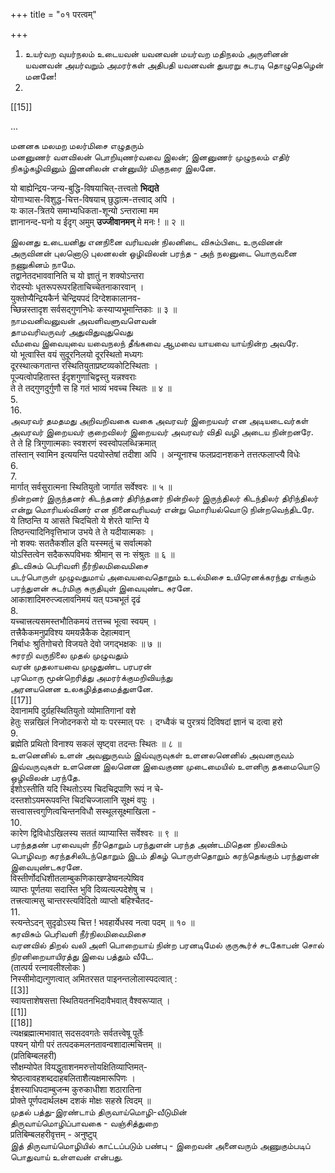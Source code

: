 +++
title = "०१ परत्वम्"

+++

1. உயர்வற வுயர்நலம் உடையவன் யவனவன் மயர்வற மதிநலம் அருளினன் யவனவன் அயர்வறும் அமரர்கள் அதிபதி யவனவன் துயரறு சுடரடி தொழுதெழென் மனனே!   
2.   
[[15]]  

...

மனனக மலமற மலர்மிசை எழுதரும்   
மனனுணர் வளவிலன் பொறியுணர்வவை இலன்; இனனுணர் முழுநலம் எதிர் நிகழ்கழிவினும் இனனிலன் என்னுயிர் மிகுநரை இலனே.   

यो बाह्येन्द्रिय-जन्य-बुद्धि-विषयाचित्-तत्त्वतो **भिद्यते**   
योगाभ्यास-विशुद्ध-चित्त-विषयाच् छुद्धात्म-तत्त्वाद् अपि ।   
यः काल-त्रितये समाभ्यधिकता-शून्यो ऽन्तरात्मा मम   
ज्ञानानन्द-घनो य ईदृग् अमुम् **उज्जीवानमन्** मे मनः ! ॥ २ ॥   

இலனது உடையனிது எனநினை வரியவன் நிலனிடை விசும்பிடை உருவினன் அருவினன் புலனொடு புலனலன் ஒழிவிலன் பரந்த - அந் நலனுடை யொருவனை நணுகினம் நாமே.   
तद्वानेतदभाववानिति च यो ज्ञातुं न शक्योऽन्तरा   
रोदस्योः धृतरूपरूपरहिताचिच्चेतनाकारवान् ।   
युक्तोप्यैन्द्रियकैर्न चेन्द्रियपदं दिग्देशकालानव-   
च्छिन्नस्तादृश सर्वसद्गुणनिधेः कस्याप्यभूमान्तिकाः ॥ ३ ॥   
நாமவனிவனுவன் அவளிவளுவளெவன்   
தாமவரிவருவர் அதுவிதுவுதுவெது   
வீமவை இவையுவை யவைநலந் தீங்கவை ஆமவை யாயவை யாய்நின்ற அவரே.   
यो भूत्वास्ति वयं सुदूरनिलयो दूरस्थितो मध्यगः   
दूरस्थात्कगतान्त रस्थितियुताप्रष्टव्यकोटिस्थिताः ।   
पूज्यत्वोपहितास्त ईदृशगुणाचिद्वस्तु यन्नश्वराः   
ते ते तद्गुणदुर्गुणौ स हि गतं भाव्यं भवच्च स्थितः ॥ ४ ॥   
5.   
16.   
அவரவர் தமதமது அறிவறிவகை வகை அவரவர் இறையவர் என அடியடைவர்கள் அவரவர் இறையவர் குறைவிலர் இறையவர் அவரவர் விதி வழி அடைய நின்றனரே.   
ते ते हि त्रिगुणात्मकाः स्वशरणं स्वस्वोपलब्धिक्रमात्   
तांस्तान् स्वामिन इत्ययन्ति पदयोस्तेषां तदीशा अपि । अन्यूनाश्च फलप्रदानशकने तत्तत्फलाप्त्यै विधेः   
6.   
7.   
मार्गात् सर्वसुरात्मना स्थितियुतो जार्गात सर्वेश्वरः ॥ ५ ॥   
நின்றனர் இருந்தனர் கிடந்தனர் திரிந்தனர் நின்றிலர் இருந்திலர் கிடந்திலர் திரிந்திலர் என்று மொரியல்வினர் என நினைவரியவர் என்று மொரியல்வொடு நின்றவெந்திடரே.   
ये तिष्ठन्ति य आसते चिदचितो ये शेरते यान्ति ये   
तिष्ठन्त्यादिनिवृत्तिभाज उभये ते ते यदीयात्मकाः ।   
नो शक्यः सततैकशील इति यस्स्मतुं च सर्वात्मको   
योऽस्तित्वेन सदैकरूपविभवः श्रीमान् स नः संश्रुतः ॥ ६ ॥   
திடவிசும் பெரிவளி நீர்நிலமிவைமிசை   
படர்பொருள் முழுவதுமாய் அவையவைதொறும் உடல்மிசை உயிரெனக்கரந்து எங்கும் பரந்துளன் சுடர்மிகு சுருதியுள் இவையுண்ட சுரனே.   
आकाशादिमरुत्ज्वलावनिमयं यत् पञ्चभूतं दृढं   
8.   
यच्चात्त्रत्यसमस्तभौतिकमयं तत्तच्च भूत्वा स्वयम् ।   
तत्त्रैकैकमनुप्रविश्य यमयन्नैकैक देहात्मवान्   
निर्बाधः श्रुतिगोचरो विजयते देवो जगद्भक्षकः ॥ ७ ॥   
சுரரறி வருநிலை முதல் முழுவதும்   
வரன் முதலாயவை முழுதுண்ட பரபரன்   
புரமொரு மூன்றெரித்து அமரர்க்குமறிவியந்து   
அரனயனென உலகழித்தமைத்துளனே.   
[[17]]  
देवानामपि दुर्ग्रहस्थितियुतो व्योमातिगानां वशे   
हेतुः सन्नखिलं निजोदनकरो यो यः परस्मात् परः । दग्ध्वैकं च पुरत्रयं दिविषदां ज्ञानं च दत्वा हरो   
9.   
ब्रह्मेति प्रथितो विनाश्य सकलं सृष्ट्वा तदन्तः स्थितः ॥ ८ ॥   
உளனெனில் உளன் அவனுருவம் இவ்வுருவுகள் உளனலனெனில் அவனருவம் இவ்வருவுகள் உளனென இலனென இவைகுண முடைமையில் உளனிரு தகமையொடு ஒழிவிலன் பரந்தே.   
ईशोऽस्तीति यदि स्थितोऽस्य चिदचिद्रपाणि रूपं न चे-   
दस्तशोऽयमरूपवन्ति चिदचिज्जालानि सूक्ष्मं वपुः ।   
सत्त्वासत्त्वगुणित्वचिन्तनविधौ सस्थूलसूक्ष्माखिला -   
10.   
कारेण द्विविधोऽखिलस्य सततं व्याप्यास्ति सर्वेश्वरः ॥ ९ ॥   
பரந்ததண் பரவையுள் நீர்தொறும் பரந்துளன் பரந்த அண்டமிதென நிலவிசும் பொழிவற கரந்தசிலிடந்தொறும் இடம் திகழ் பொருள்தொறும் கரந்தெங்கும் பரந்துளன் இவையுண்டகரனே.   
विस्तीर्णोदधिशीतलाम्बुकणिकाखण्डेष्वनल्पेष्विव   
व्याप्तः पूर्णतया सदास्ति भुवि दिव्यत्यल्पदेशेषु च ।   
तत्त्रत्यात्मसु चान्तरस्त्यविदितो व्याप्तो बहिश्चैतद-   
11.   
स्त्यन्तेऽदन् सुदृढोऽस्य चित्त ! भवहार्येधस्व नत्वा पदम् ॥ १० ॥   
கரவிசும் பெரிவளி நீர்நிலமிவைமிசை   
வரனவில் திறல் வலி அளி பொறையாய் நின்ற பரனடிமேல் குருகூர்ச் சடகோபன் சொல் நிரனிறையாயிரத்து இவை பத்தும் வீடே.   
(तात्पर्य रत्नावलीश्लोकः )   
निस्सीमोद्यत्गुणत्वात् अमितरसत पाइनन्तलोलास्पदत्वात् :   
[[3]]  
स्वायत्ताशेषसत्ता स्थितियतनभिदावैभवात् वैश्वरूप्यात् ।   
[[1]]  
[[18]]  
त्यक्षब्रह्मात्मभावात् सदसदवगतेः सर्वतत्त्वेषू पूर्तेः   
पश्यन् योगी परं तत्पदकमलनतावन्वशादात्मचित्तम् ॥   
(प्रतिबिम्बलहरी)   
सौक्षम्योपेत वियद्धुताशनमरुत्तोयक्षितिव्याप्तिमत्-   
श्रेष्ठत्वावहशब्ददाहबलिताशैत्यक्षमारूपिणः ।   
ईशस्याधिपदाम्बुजन्म कुरुकाधीशा शठारातिना   
प्रोक्ते पूर्णपदार्थलक्ष्म दशकं मोक्षः सहस्रे त्विदम् ॥   
முதல் பத்து-இரண்டாம் திருவாய்மொழி-வீடுமின்   
திருவாய்மொழிப்பாவகை - வஞ்சித்துறை   
प्रतिबिम्बलहरीवृत्तम् - अनुष्टुप्   
இத் திருவாய்மொழியில் காட்டப்படும் பண்பு - இறைவன் அனைவரும் அணுகும்படிப் பொதுவாய் உள்ளவன் என்பது. 

